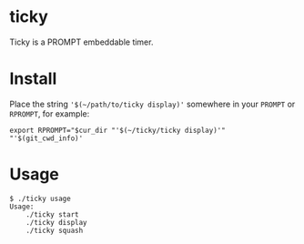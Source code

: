# ticky

Ticky is a PROMPT embeddable timer.

# Install

Place the string <code>'$(~/path/to/ticky display)'</code> somewhere in your `PROMPT` or `RPROMPT`, for example:

````
export RPROMPT="$cur_dir "'$(~/ticky/ticky display)'" "'$(git_cwd_info)'
````

# Usage

````
$ ./ticky usage
Usage:
    ./ticky start
    ./ticky display
    ./ticky squash
````

